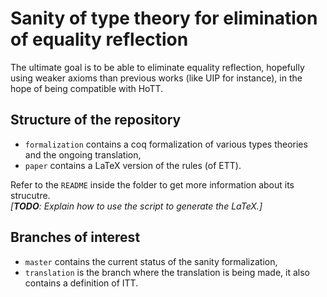 # Sanity of type theory for elimination of equality reflection

The ultimate goal is to be able to eliminate equality reflection, hopefully using weaker axioms than previous works (like UIP for instance), in the hope of being compatible with HoTT.

## Structure of the repository

* `formalization` contains a coq formalization of various types theories and the ongoing translation,
* `paper` contains a LaTeX version of the rules (of ETT).

Refer to the `README` inside the folder to get more information about its strucutre.  
*[**TODO**: Explain how to use the script to generate the LaTeX.]*

## Branches of interest

* `master` contains the current status of the sanity formalization,
* `translation` is the branch where the translation is being made, it also contains a definition of ITT.
